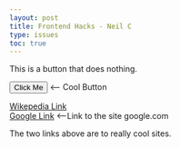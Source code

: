 ```yaml
---
layout: post
title: Frontend Hacks - Neil C
type: issues
toc: true
---
```


<div>
    <p>This is a button that does nothing.</p>
    <button>Click Me</button> 
    <p style="display: inline; margin: 0;">   <-- Cool Button</p>
</div>

<div>
    <p></p>
</div>

<div>
    <a href="https://www.wikipedia.org/">Wikepedia Link</a>
</div>

<div>
    <a href="https://www.google.com/">Google Link</a>  
    <p style="display: inline; margin: 0;">   <--Link to the site google.com</p>
</div>

<div>
    <p>The two links above are to really cool sites.</p>
</div>